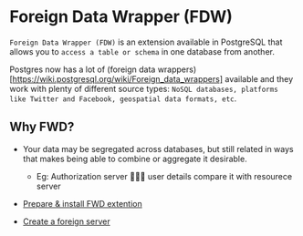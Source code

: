 # Foreign Data Wrapper (FDW)

`Foreign Data Wrapper (FDW)` is an extension available in PostgreSQL that allows you to `access a table or schema` in one database from another.

Postgres now has a lot of (foreign data wrappers)[https://wiki.postgresql.org/wiki/Foreign_data_wrappers] available and they work with plenty of different source types: `NoSQL databases, platforms like Twitter and Facebook, geospatial data formats, etc`.


## Why FWD?

* Your data may be segregated across databases, but still related in ways that makes being able to combine or aggregate it desirable.
    * Eg: Authorization server :family_man_man_boy: user details compare it with resourece server


* [Prepare & install FWD extention](Foreign%20Data%20Wrapper/Setup.md)
* [Create a foreign server](Foreign%20Data%20Wrapper/create%20foreign%20server.md)
